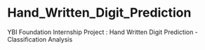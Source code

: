 # Hand_Written_Digit_Prediction
YBI Foundation Internship Project : 
Hand Written Digit Prediction - Classification Analysis
